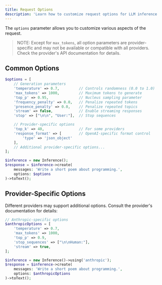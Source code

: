 ```yaml
---
title: Request Options
description: 'Learn how to customize request options for LLM inference in Polyglot.'
---
```


The `options` parameter allows you to customize various aspects of the request.

> NOTE: Except for `max_tokens`, all option parameters are provider-specific and may not be available or compatible with all providers.
> Check the provider's API documentation for details.


## Common Options

```php
$options = [
    // Generation parameters
    'temperature' => 0.7,         // Controls randomness (0.0 to 1.0)
    'max_tokens' => 1000,         // Maximum tokens to generate
    'top_p' => 0.95,              // Nucleus sampling parameter
    'frequency_penalty' => 0.0,   // Penalize repeated tokens
    'presence_penalty' => 0.0,    // Penalize repeated topics
    'stream' => false,            // Enable streaming responses
    'stop' => ["\n\n", "User:"],  // Stop sequences

    // Provider-specific options
    'top_k' => 40,                // For some providers
    'response_format' => [        // OpenAI-specific format control
        'type' => 'json_object'
    ],
    // Additional provider-specific options...
];

$inference = new Inference();
$response = $inference->create(
    messages: 'Write a short poem about programming.',
    options: $options
)->toText();
```



## Provider-Specific Options

Different providers may support additional options. Consult the provider's documentation for details:

```php
// Anthropic-specific options
$anthropicOptions = [
    'temperature' => 0.7,
    'max_tokens' => 1000,
    'top_p' => 0.9,
    'stop_sequences' => ["\n\nHuman:"],
    'stream' => true,
];

$inference = new Inference()->using('anthropic');
$response = $inference->create(
    messages: 'Write a short poem about programming.',
    options: $anthropicOptions
)->toText();
```
